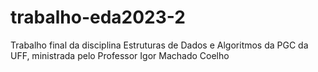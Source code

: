 # trabalho-eda2023-2
Trabalho final da disciplina Estruturas de Dados e Algoritmos da PGC da UFF,  ministrada pelo Professor Igor Machado Coelho 
